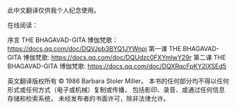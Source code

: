 此中文翻译仅供我个人纪念使用。

在线阅读：

序言 THE BHAGAVAD-GITA 博伽梵歌：https://docs.qq.com/doc/DQVJpb3BYQ1JYWnpj 
第一课 THE BHAGAVAD-GITA 博伽梵歌: https://docs.qq.com/doc/DQUdzc0FXYmlwY29r
第二课 THE BHAGAVAD-GITA 博伽梵歌: https://docs.qq.com/doc/DQXRqcFpKY2lXSEd5


英文翻译版权所有 © 1986 Barbara Stoler Miller。
本书的任何部分均不得以任何形式或任何方式（电子或机械）复制或传播，
包括影印、录音、或通过任何信息存储和检索系统，
未经发布者的书面许可，除非法律允许。
